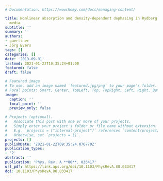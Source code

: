 ```yaml
---
# Documentation: https://wowchemy.com/docs/managing-content/

title: Nonlinear absorption and density-dependent dephasing in Rydberg electromagnetically-induced-transparency
  media
subtitle: ''
summary: ''
authors:
- gaerttner
- Jörg Evers
tags: []
categories: []
date: '2013-09-01'
lastmod: 2021-01-22T10:35:24+01:00
featured: false
draft: false

# Featured image
# To use, add an image named `featured.jpg/png` to your page's folder.
# Focal points: Smart, Center, TopLeft, Top, TopRight, Left, Right, BottomLeft, Bottom, BottomRight.
image:
  caption: ''
  focal_point: ''
  preview_only: false

# Projects (optional).
#   Associate this post with one or more of your projects.
#   Simply enter your project's folder or file name without extension.
#   E.g. `projects = ["internal-project"]` references `content/project/deep-learning/index.md`.
#   Otherwise, set `projects = []`.
projects: []
publishDate: '2021-01-22T09:35:24.076770Z'
publication_types:
- '2'
abstract: ''
publication: 'Phys. Rev. A **88**, 033417'
url_pdf: https://link.aps.org/doi/10.1103/PhysRevA.88.033417
doi: 10.1103/PhysRevA.88.033417
---
```

